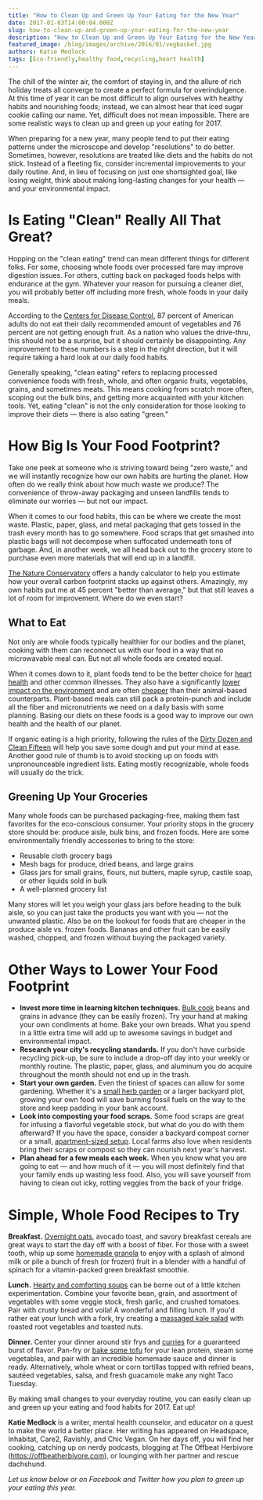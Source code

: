 ```yaml
---
title: "How to Clean Up and Green Up Your Eating for the New Year"
date: 2017-01-03T14:00:04.000Z
slug: how-to-clean-up-and-green-up-your-eating-for-the-new-year
description: "How to Clean Up and Green Up Your Eating for the New Year"
featured_image: /blog/images/archive/2016/01/vegbasket.jpg
authors: Katie Medlock
tags: [Eco-friendly,healthy food,recycling,heart health]
---
```


The chill of the winter air, the comfort of staying in, and the allure of rich holiday treats all converge to create a perfect formula for overindulgence. At this time of year it can be most difficult to align ourselves with healthy habits and nourishing foods; instead, we can almost hear that iced sugar cookie calling our name. Yet, difficult does not mean impossible. There are some realistic ways to clean up and green up your eating for 2017.

When preparing for a new year, many people tend to put their eating patterns under the microscope and develop "resolutions" to do better. Sometimes, however, resolutions are treated like diets and the habits do not stick. Instead of a fleeting fix, consider incremental improvements to your daily routine. And, in lieu of focusing on just one shortsighted goal, like losing weight, think about making long-lasting changes for your health — and your environmental impact.

# **Is Eating "Clean" Really All That Great?**

Hopping on the "clean eating" trend can mean different things for different folks. For some, choosing whole foods over processed fare may improve digestion issues. For others, cutting back on packaged foods helps with endurance at the gym. Whatever your reason for pursuing a cleaner diet, you will probably better off including more fresh, whole foods in your daily meals.

According to the [Centers for Disease Control](https://www.cdc.gov/mmwr/preview/mmwrhtml/mm6426a1.htm), 87 percent of American adults do not eat their daily recommended amount of vegetables and 76 percent are not getting enough fruit. As a nation who values the drive-thru, this should not be a surprise, but it should certainly be disappointing. Any improvement to these numbers is a step in the right direction, but it will require taking a hard look at our daily food habits.

Generally speaking, "clean eating" refers to replacing processed convenience foods with fresh, whole, and often organic fruits, vegetables, grains, and sometimes meats. This means cooking from scratch more often, scoping out the bulk bins, and getting more acquainted with your kitchen tools. Yet, eating "clean" is not the only consideration for those looking to improve their diets — there is also eating "green."

# **How Big Is Your Food Footprint?**

Take one peek at someone who is striving toward being "zero waste," and we will instantly recognize how our own habits are hurting the planet. How often do we really think about how much waste we produce? The convenience of throw-away packaging and unseen landfills tends to eliminate our worries — but not our impact.

When it comes to our food habits, this can be where we create the most waste. Plastic, paper, glass, and metal packaging that gets tossed in the trash every month has to go somewhere. Food scraps that get smashed into plastic bags will not decompose when suffocated underneath tons of garbage. And, in another week, we all head back out to the grocery store to purchase even more materials that will end up in a landfill.

[The Nature Conservatory](http://www.nature.org/greenliving/carboncalculator/) offers a handy calculator to help you estimate how your overall carbon footprint stacks up against others. Amazingly, my own habits put me at 45 percent "better than average," but that still leaves a lot of room for improvement. Where do we even start?

## **What to Eat**

Not only are whole foods typically healthier for our bodies and the planet, cooking with them can reconnect us with our food in a way that no microwavable meal can. But not all whole foods are created equal.

When it comes down to it, plant foods tend to be the better choice for [heart health](http://www.heart.org/HEARTORG/HealthyLiving/HealthyEating/Nutrition/Vegetarian-Diets%5FUCM%5F306032%5FArticle.jsp#) and other common illnesses. They also have a significantly [lower impact on the environment](https://www.washingtonpost.com/news/wonk/wp/2016/06/30/how-meat-is-destroying-the-planet-in-seven-charts/?utm%5Fterm=.b96f047f2720) and are often [cheaper](http://time.com/money/4066188/vegetarians-save-money/) than their animal-based counterparts. Plant-based meals can still pack a protein-punch and include all the fiber and micronutrients we need on a daily basis with some planning. Basing our diets on these foods is a good way to improve our own health and the health of our planet.

If organic eating is a high priority, following the rules of the [Dirty Dozen and Clean Fifteen](http://www.fullyraw.com/dirty-dozen-clean-15/) will help you save some dough and put your mind at ease. Another good rule of thumb is to avoid stocking up on foods with unpronounceable ingredient lists. Eating mostly recognizable, whole foods will usually do the trick.

## **Greening Up Your Groceries**

Many whole foods can be purchased packaging-free, making them fast favorites for the eco-conscious consumer. Your priority stops in the grocery store should be: produce aisle, bulk bins, and frozen foods. Here are some environmentally friendly accessories to bring to the store:

* Reusable cloth grocery bags
* Mesh bags for produce, dried beans, and large grains
* Glass jars for small grains, flours, nut butters, maple syrup, castile soap, or other liquids sold in bulk
* A well-planned grocery list

Many stores will let you weigh your glass jars before heading to the bulk aisle, so you can just take the products you want with you — not the unwanted plastic. Also be on the lookout for foods that are cheaper in the produce aisle vs. frozen foods. Bananas and other fruit can be easily washed, chopped, and frozen without buying the packaged variety.

# **Other Ways to Lower Your Food Footprint**

* **Invest more time in learning kitchen techniques.** [Bulk cook](http://www.wfcerie.coop/pdf/brochures/Bulk%5FCooking%5FGuide.pdf) beans and grains in advance (they can be easily frozen). Try your hand at making your own condiments at home. Bake your own breads. What you spend in a little extra time will add up to awesome savings in budget and environmental impact.
* **Research your city's recycling standards.** If you don't have curbside recycling pick-up, be sure to include a drop-off day into your weekly or monthly routine. The plastic, paper, glass, and aluminum you do acquire throughout the month should not end up in the trash.
* **Start your own garden.** Even the tiniest of spaces can allow for some gardening. Whether it's a [small herb garden](https://www.buzzfeed.com/rachelysanders/how-to-grow-herbs-on-your-fire-escape) or a larger backyard plot, growing your own food will save burning fossil fuels on the way to the store and keep padding in your bank account.
* **Look into composting your food scraps.** Some food scraps are great for infusing a flavorful vegetable stock, but what do you do with them afterward? If you have the space, consider a backyard compost corner or a small, [apartment-sized setup](http://www.ecowatch.com/how-to-compost-in-your-apartment-1881838055.html). Local farms also love when residents bring their scraps or compost so they can nourish next year's harvest.
* **Plan ahead for a few meals each week.** When you know what you are going to eat — and how much of it — you will most definitely find that your family ends up wasting less food. Also, you will save yourself from having to clean out icky, rotting veggies from the back of your fridge.

# **Simple, Whole Food Recipes to Try**

**Breakfast.** [Overnight oats](http://ohsheglows.com/2015/07/22/vegan-overnight-oats/), avocado toast, and savory breakfast cereals are great ways to start the day off with a boost of fiber. For those with a sweet tooth, whip up some [homemade granola](http://thepioneerwoman.com/food-and-friends/how-to-make-magnificent-granola/) to enjoy with a splash of almond milk or pile a bunch of fresh (or frozen) fruit in a blender with a handful of spinach for a vitamin-packed green breakfast smoothie.

**Lunch.** [Hearty and comforting soups](http://www.marthastewart.com/1134832/hearty-healthy-vegan-soup-recipes) can be borne out of a little kitchen experimentation. Combine your favorite bean, grain, and assortment of vegetables with some veggie stock, fresh garlic, and crushed tomatoes. Pair with crusty bread and voila! A wonderful and filling lunch. If you'd rather eat your lunch with a fork, try creating a [massaged kale salad](http://nutritionstripped.com/massaged-kale-salad-three-ways/) with roasted root vegetables and toasted nuts.

**Dinner.** Center your dinner around stir frys and [curries](http://www.elephantasticvegan.com/15-amazing-vegan-curry-recipes/) for a guaranteed burst of flavor. Pan-fry or [bake some tofu](http://cookieandkate.com/2016/how-to-make-crispy-baked-tofu/) for your lean protein, steam some vegetables, and pair with an incredible homemade sauce and dinner is ready. Alternatively, whole wheat or corn tortillas topped with refried beans, sautéed vegetables, salsa, and fresh guacamole make any night Taco Tuesday.

By making small changes to your everyday routine, you can easily clean up and green up your eating and food habits for 2017\. Eat up!

**Katie Medlock** is a writer, mental health counselor, and educator on a quest to make the world a better place. Her writing has appeared on Headspace, Inhabitat, Care2, Ravishly, and Chic Vegan. On her days off, you will find her cooking, catching up on nerdy podcasts, blogging at The Offbeat Herbivore (<https://offbeatherbivore.com>), or lounging with her partner and rescue dachshund.

_Let us know below or on Facebook and Twitter how you plan to green up your eating this year._